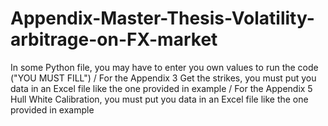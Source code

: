 # Appendix-Master-Thesis-Volatility-arbitrage-on-FX-market

In some Python file, you may have to enter you own values to run the code ("YOU MUST FILL") /
For the Appendix 3 Get the strikes, you must put you data in an Excel file like the one provided in example /
For the Appendix 5 Hull White Calibration, you must put you data in an Excel file like the one provided in example 
